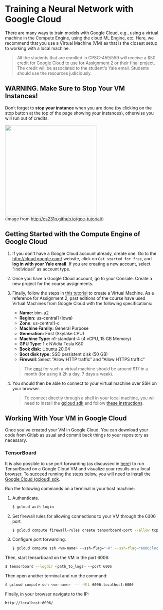 # Training a Neural Network with Google Cloud

There are many ways to train models with Google Cloud, e.g., using a virtual machine in the Compute Engine, using the 
cloud ML Engine, etc. Here, we recommend that you use a Virtual Machine (VM) as that is the closest
setup to working with a local machine.

> All the students that are enrolled in CPSC-459/559 will receive a $50 credit for Google Cloud
to use for Assignment 2 or their final project. The credit will be associated
to the student's Yale email. Students should use the resources judiciously. 

## WARNING. Make Sure to Stop Your VM Instances!

Don’t forget to **stop your instance** when you are done 
(by clicking on the stop button at the top of the page showing your instances), 
otherwise you will run out of credits. 

<img src="http://cs231n.github.io/assets/sadpuppy_nocredits.png" width="300"/><br/>
(image from http://cs231n.github.io/gce-tutorial/)

## Getting Started with the Compute Engine of Google Cloud

1. If you don't have a Google Cloud account already, create one. Go to the http://cloud.google.com/
website, click on `Get started for free`, and **log in with your Yale email.** If you are creating a new account, select "Individual" as account type.

2. Once you have a Google Cloud account, go to your Console. Create a new project 
for the course assignments.
   
3. Finally, follow the steps in [this tutorial](https://cloud.google.com/compute/docs/quickstart-linux) to create a Virtual Machine. 
As a reference for Assignment 2, past editions of the course have used Virtual Machines from Google Cloud with the 
following specifications:

    - **Name:** bim-a2
    - **Region:** us-central1 (Iowa)
    - **Zone:** us-central1-c
    - **Machine Family:** General Purpose
    - **Generation:** First (Skylake CPU)
    - **Machine Type:** n1-standard-4 (4 vCPU, 15 GB Memory)
    - **GPU Type:** 1 x NVidia Tesla K80
    - **Book disk:** Ubuntu 20.04
    - **Boot disk type:** SSD persistent disk (50 GB)
    - **Firewall**: Select "Allow HTTP traffic" and "Allow HTTPS traffic"

    > The [cost](https://cloud.google.com/products/calculator) for such a virtual machine should be around $17 in a month (for using it 2h a day, 7 days a week).
    
4. You should then be able to connect to your virtual machine over SSH on your browser.

    > To connect directly through a shell in your local machine, you will need to install the
    [gcloud sdk](https://cloud.google.com/sdk/gcloud/) and follow [these instructions](https://cloud.google.com/compute/docs/instances/connecting-to-instance).


## Working With Your VM in Google Cloud

Once you've created your VM in Google Cloud. You can download your code from Gitlab as usual
and commit back things to your repository as necessary. 

### TensorBoard 
It is also possible to use port forwarding (as discussed in [here](https://stackoverflow.com/questions/45060922/tensorboard-execution-from-google-cloud-machine)) to 
run TensorBoard on a Google Cloud VM and visualize your results on a local browser.
To succeed running the steps below, you will need to install the [Google Cloud (gcloud) sdk](https://cloud.google.com/sdk/gcloud/).

Run the following commands on a terminal in your host machine:

1.  Authenticate.
    ```bash
    $ gcloud auth login
    ```
    
2. Set firewall rules for allowing connections to your VM through the 6006 port.
    ```bash
    $ gcloud compute firewall-rules create tensorboard-port --allow tcp:6006
    ```
    
3. Configure port forwarding.
    ```bash
    $ gcloud compute ssh <vm-name> --ssh-flag="-R" --ssh-flag="6006:localhost:6006"
    ```
    
Then, start tensorboard on the VM in the port 6006:

```bash
$ tensorboard --logdir <path_to_logs> --port 6006
```

Then open another terminal and run the command:
```bash
$ gcloud compute ssh <vm-name>  -- -NfL 6006:localhost:6006
```

Finally, in your browser navigate to the IP: 
```
http://localhost:6006/
```
    
<!-- Finally, get the external IP of your VM from the google cloud VM console. Connect from your
local machine by opening up the address http://<vm-external-ip>:6006/ in a browser. -->

